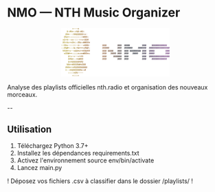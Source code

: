 # NMO — NTH Music Organizer

<center><img src="https://github.com/nath444/NMO/blob/main/logo.png?raw=true" width="50%"></center>

Analyse des playlists officielles nth.radio et organisation des nouveaux morceaux.

--

## Utilisation

1. Téléchargez Python 3.7+
2. Installez les dépendances requirements.txt
3. Activez l'environnement source env/bin/activate
4. Lancez main.py

! Déposez vos fichiers .csv à classifier dans le dossier /playlists/ !
